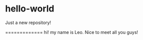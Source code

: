 # hello-world
Just a new repository!


=============
hi!
my name is Leo. Nice to meet all you guys!
